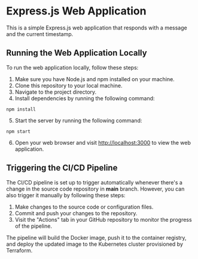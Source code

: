 # Express.js Web Application

This is a simple Express.js web application that responds with a message and the current timestamp.

## Running the Web Application Locally

To run the web application locally, follow these steps:

1. Make sure you have Node.js and npm installed on your machine.
2. Clone this repository to your local machine.
3. Navigate to the project directory.
4. Install dependencies by running the following command:
 ```
 npm install
 ```
 5. Start the server by running the following command:
 ```
 npm start
 ```
 6. Open your web browser and visit [http://localhost:3000](http://localhost:3000) to view the web application.

## Triggering the CI/CD Pipeline

The CI/CD pipeline is set up to trigger automatically whenever there's a change in the source code repository in **main** branch. However, you can also trigger it manually by following these steps:

1. Make changes to the source code or configuration files.
2. Commit and push your changes to the repository.
3. Visit the "Actions" tab in your GitHub repository to monitor the progress of the pipeline.

The pipeline will build the Docker image, push it to the container registry, and deploy the updated image to the Kubernetes cluster provisioned by Terraform.



